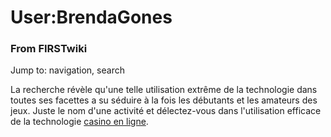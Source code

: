 # User:BrendaGones

### From FIRSTwiki

Jump to: navigation, search

La recherche révèle qu'une telle utilisation extrême de la technologie dans
toutes ses facettes a su séduire à la fois les débutants et les amateurs des
jeux. Juste le nom d'une activité et délectez-vous dans l'utilisation efficace
de la technologie [casino en ligne](http://www.casinoenligne777.eu/
"http://www.casinoenligne777.eu/" ).

